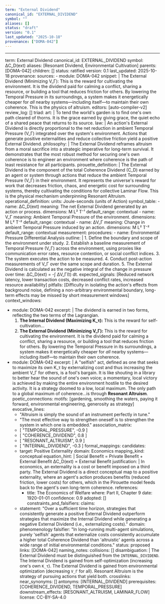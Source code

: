 ```yaml
---
term: "External Dividend"
canonical_id: "EXTERNAL_DIVIDEND"
symbol: ""
aliases: []
status: "draft"
version: "0.1"
last_updated: "2025-10-18"
provenance: ["DOMA-042"]
---
```


---
term: External Dividend
canonical_id: EXTERNAL_DIVIDEND
symbol: ΔC_D(ext)
aliases: [Resonant Dividend, Environmental Cultivation]
parents: [DOMA-042]
children: []
status: ratified
version: 0.1
last_updated: 2025-10-18
provenance:
  sources:
    - module: DOMA-042
      snippet: |
        The External Dividend (Minimizing V_Γ): This is the reward for cultivating the environment. It is the dividend paid for calming a conflict, sharing a resource, or building a tool that reduces friction for others. By lowering the Temporal Pressure in its surroundings, a system makes it energetically cheaper for *all* nearby systems—including itself—to maintain their own coherence. This is the physics of altruism.
  editors: [auto-compiler-v2]
  review_log: []
triad:
  art: |
    To tend the world's garden is to find one's own path cleared of thorns. It is the grace earned by giving grace, the quiet echo of a shared peace that returns to its source.
  law: |
    An action's External Dividend is directly proportional to the net reduction in ambient Temporal Pressure (V_Γ) integrated over the system's environment. Actions that generate positive externalities and reduce collective friction yield a positive External Dividend.
  philosophy: |
    The External Dividend reframes altruism from a moral sacrifice into a strategic imperative for long-term survival. It demonstrates that the most robust method for securing one's own coherence is to engineer an environment where coherence is the path of least resistance for all participants.
pirouette_definition: |
  The External Dividend is the component of the total Coherence Dividend (C_D) earned by an agent or system through actions that reduce the ambient Temporal Pressure (V_Γ) in their environment. It represents the universe's reward for work that decreases friction, chaos, and energetic cost for surrounding systems, thereby cultivating the conditions for collective Laminar Flow. This is the physical mechanism underpinning Resonant Altruism.
operational_definition:
  units: Joule-seconds (units of Action)
  symbol_table:
    - name: ΔC_D(ext)
      meaning: The net External Dividend generated by an action or process.
      dimensions: M L² T⁻¹
      default_range: contextual
    - name: V_Γ
      meaning: Ambient Temporal Pressure of the environment.
      dimensions: M L² T⁻²
      default_range: contextual
    - name: ΔV_Γ
      meaning: Change in ambient Temporal Pressure induced by an action.
      dimensions: M L² T⁻²
      default_range: contextual
  measurement:
    procedures:
      - name: Environmental Pressure Differential Analysis
        outline: |
          1. Define the boundary and scope of the environment under study.
          2. Establish a baseline measurement of Temporal Pressure (V_Γ) across the environment, using proxies like communication error rates, resource contention, or social conflict indices.
          3. The system executes the action to be measured.
          4. Conduct post-action measurements of V_Γ over the same scope and duration.
          5. The External Dividend is calculated as the negative integral of the change in pressure over time: ΔC_D(ext) = -∫ ΔV_Γ(t) dt.
        expected_signals: [Reduced network latency, lower transaction costs, decreased conflict rates, increased resource availability]
        pitfalls: [Difficulty in isolating the action's effects from background noise, defining a non-arbitrary environmental boundary, long-term effects may be missed by short measurement windows]
context_windows:
  - module: DOMA-042
    excerpt: |
      The dividend is earned in two forms, reflecting the two terms of the Lagrangian.
      1. **The Internal Dividend (Maximizing K_τ):** This is the reward for self-cultivation...
      2. **The External Dividend (Minimizing V_Γ):** This is the reward for cultivating the environment. It is the dividend paid for calming a conflict, sharing a resource, or building a tool that reduces friction for others. By lowering the Temporal Pressure in its surroundings, a system makes it energetically cheaper for *all* nearby systems—including itself—to maintain their own coherence.
  - module: DOMA-042
    excerpt: |
      A "selfish" act, defined as one that seeks to maximize its own K_τ by externalizing cost and thus increasing the ambient V_Γ for others, is a fool's bargain. It is like shouting in a library to better hear the sound of one's own voice; a momentary, local victory is achieved by making the entire environment hostile to the desired activity. It is a strategy doomed to a low, local maximum. The only path to a global maximum of coherence...is through **Resonant Altruism**.
poetic_connections:
  motifs: [gardening, smoothing the waters, paying it forward, environmental engineering, generosity as strategy]
  evocative_lines:
    - "Altruism is simply the sound of an instrument perfectly in tune."
    - "The most effective way to strengthen oneself is to strengthen the system in which one is embedded."
  association_matrix:
    - [ "TEMPORAL_PRESSURE", -0.9 ]
    - [ "COHERENCE_DIVIDEND", 0.8 ]
    - [ "RESONANT_ALTRUISM", 0.9 ]
    - [ "INTERNAL_DIVIDEND", -0.3 ]
formal_mappings:
  candidates:
    - target: Positive Externality
      domain: Economics
      mapping_kind: conceptual
      equation_hint: |
        Social Benefit = Private Benefit + External Benefit
        ΔC_D(ext) ∝ External Benefit
      justification: |
        In economics, an externality is a cost or benefit imposed on a third party. The External Dividend is a direct conceptual map to a positive externality, where an agent's action produces benefits (reduced friction, lower costs) for others, which in the Pirouette model feeds back to the agent's own long-term coherence.
      references:
        - title: The Economics of Welfare
          where: Part II, Chapter 9
          date: 1920-01-01
      confidence: 0.9
  adopted:
    []
constraints_and_falsifiers:
  claims:
    - statement: "Over a sufficient time horizon, strategies that consistently generate a positive External Dividend outperform strategies that maximize the Internal Dividend while generating a negative External Dividend (i.e., externalizing costs)."
      domain: phenomenology
      falsifier: "In long-running multi-agent simulations, purely 'selfish' agents that externalize costs consistently accumulate a higher total Coherence Dividend than 'altruistic' agents across a wide range of initial environmental conditions."
      status: proposed
      links: [DOMA-042]
naming_notes:
  collisions: []
  disambiguation: |
    The External Dividend must be distinguished from the `INTERNAL_DIVIDEND`. The Internal Dividend is gained from self-optimization (increasing one's own `K_τ`). The External Dividend is gained from environmental optimization (decreasing `V_Γ` for all). Resonant Altruism is the strategy of pursuing actions that yield both.
crosslinks:
  near_synonyms: []
  antonyms: [INTERNAL_DIVIDEND]
  prerequisites: [COHERENCE_DIVIDEND, TEMPORAL_PRESSURE]
  downstream_effects: [RESONANT_ALTRUISM, LAMINAR_FLOW]
license: CC-BY-SA-4.0